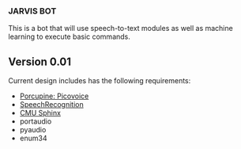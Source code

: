 ### JARVIS BOT

This is a bot that will use speech-to-text modules as well as machine learning to execute basic commands.

## Version 0.01

Current design includes has the following requirements:
- [Porcupine: Picovoice](https://github.com/Picovoice/porcupine)
- [SpeechRecognition](https://pypi.org/project/SpeechRecognition/)
- [CMU Sphinx](https://cmusphinx.github.io/)
- portaudio
- pyaudio
- enum34
